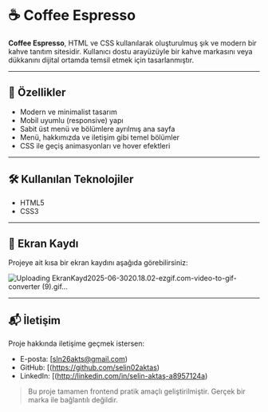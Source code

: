 # ☕ Coffee Espresso

**Coffee Espresso**, HTML ve CSS kullanılarak oluşturulmuş şık ve modern bir kahve tanıtım sitesidir. Kullanıcı dostu arayüzüyle bir kahve markasını veya dükkanını dijital ortamda temsil etmek için tasarlanmıştır.

---

## 🚀 Özellikler

- Modern ve minimalist tasarım
- Mobil uyumlu (responsive) yapı
- Sabit üst menü ve bölümlere ayrılmış ana sayfa
- Menü, hakkımızda ve iletişim gibi temel bölümler
- CSS ile geçiş animasyonları ve hover efektleri

---

## 🛠️ Kullanılan Teknolojiler

- HTML5
- CSS3

---

## 📸 Ekran Kaydı

Projeye ait kısa bir ekran kaydını aşağıda görebilirsiniz:

![Uploading EkranKayd2025-06-3020.18.02-ezgif.com-video-to-gif-converter (9).gif…]()









---

## 📬 İletişim

Proje hakkında iletişime geçmek istersen:

- E-posta: [sln26akts@gmail.com)
- GitHub: [(https://github.com/selin02aktas)
- LinkedIn: [(http://linkedin.com/in/selin-aktaş-a8957124a) 

> Bu proje tamamen frontend pratik amaçlı geliştirilmiştir. Gerçek bir marka ile bağlantılı değildir.
